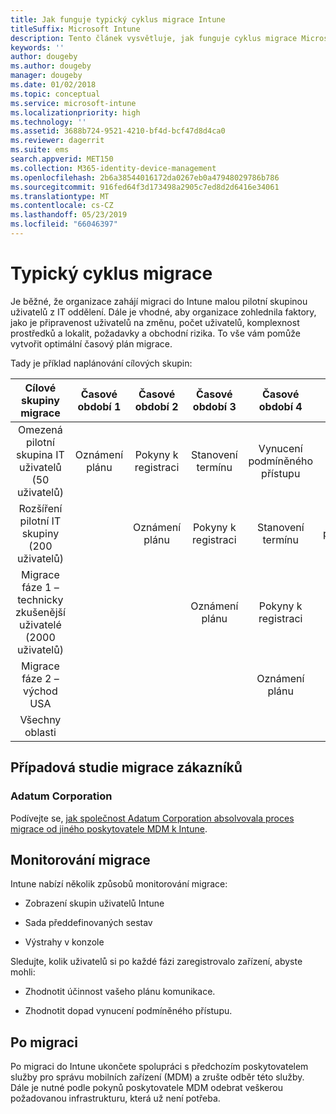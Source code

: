 ```yaml
---
title: Jak funguje typický cyklus migrace Intune
titleSuffix: Microsoft Intune
description: Tento článek vysvětluje, jak funguje cyklus migrace Microsoft Intune, a uvádí příklady aplikace cyklů migrace.
keywords: ''
author: dougeby
ms.author: dougeby
manager: dougeby
ms.date: 01/02/2018
ms.topic: conceptual
ms.service: microsoft-intune
ms.localizationpriority: high
ms.technology: ''
ms.assetid: 3688b724-9521-4210-bf4d-bcf47d8d4ca0
ms.reviewer: dagerrit
ms.suite: ems
search.appverid: MET150
ms.collection: M365-identity-device-management
ms.openlocfilehash: 2b6a38544016172da0267eb0a47948029786b786
ms.sourcegitcommit: 916fed64f3d173498a2905c7ed8d2d6416e34061
ms.translationtype: MT
ms.contentlocale: cs-CZ
ms.lasthandoff: 05/23/2019
ms.locfileid: "66046397"
---
```

# <a name="typical-migration-cycle"></a>Typický cyklus migrace

Je běžné, že organizace zahájí migraci do Intune malou pilotní skupinou uživatelů z IT oddělení. Dále je vhodné, aby organizace zohlednila faktory, jako je připravenost uživatelů na změnu, počet uživatelů, komplexnost prostředků a lokalit, požadavky a obchodní rizika. To vše vám pomůže vytvořit optimální časový plán migrace.

Tady je příklad naplánování cílových skupin:

  | **Cílové skupiny migrace** | **Časové období 1** | **Časové období 2** | **Časové období 3** | **Časové období 4** | **...**
|:---:|:---:|:---:|:---:|:---:|:---:|
| Omezená pilotní skupina IT uživatelů (50 uživatelů) | Oznámení plánu | Pokyny k registraci | Stanovení termínu | Vynucení podmíněného přístupu |  |                                                        
| Rozšíření pilotní IT skupiny (200 uživatelů) |  | Oznámení plánu | Pokyny k registraci | Stanovení termínu | Vynucení podmíněného přístupu |
| Migrace fáze 1 – technicky zkušenější uživatelé (2000 uživatelů) |  |  | Oznámení plánu | Pokyny k registraci | Stanovení termínu |
| Migrace fáze 2 – východ USA |  |  |  | Oznámení plánu | Pokyny k registraci |
| Všechny oblasti |  |  |  |  | Oznámení plánu |

## <a name="customer-migration-case-study"></a>Případová studie migrace zákazníků

### <a name="adatum-corporation"></a>Adatum Corporation

Podívejte se, [jak společnost Adatum Corporation absolvovala proces migrace od jiného poskytovatele MDM k Intune](https://gallery.technet.microsoft.com/Intune-migration-guide-893a95e3?redir=0).

## <a name="monitoring-migration"></a>Monitorování migrace

Intune nabízí několik způsobů monitorování migrace:

* Zobrazení skupin uživatelů Intune

* Sada předdefinovaných sestav

* Výstrahy v konzole

Sledujte, kolik uživatelů si po každé fázi zaregistrovalo zařízení, abyste mohli:

-   Zhodnotit účinnost vašeho plánu komunikace.

-   Zhodnotit dopad vynucení podmíněného přístupu.


## <a name="post-migration"></a>Po migraci

Po migraci do Intune ukončete spolupráci s předchozím poskytovatelem služby pro správu mobilních zařízení (MDM) a zrušte odběr této služby. Dále je nutné podle pokynů poskytovatele MDM odebrat veškerou požadovanou infrastrukturu, která už není potřeba.
